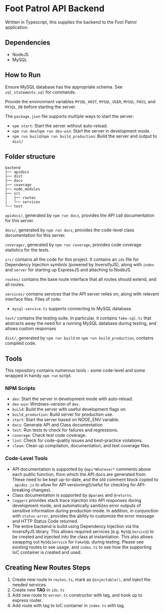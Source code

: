 # Foot Patrol API Backend

Written in Typescript, this supplies the backend to the Foot Patrol application.

## Dependencies

* NodeJS
* MySQL

## How to Run

Ensure MySQL database has the appropriate schema. See `sql_statements.sql` for commands.

Provide the environment variables `MYSQL_HOST`, `MYSQL_USER`, `MYSQL_PASS`, and `MYSQL_DB` before starting the server.

The `package.json` file supports multiple ways to start the server:

* `npm start`: Start the server without auto-reload.
* `npm run dev`/`npm run dev-win`: Start the server in development mode.
* `npm run build`/`npm run build_production`: Build the server and output to `dist/`

## Folder structure

```
backend
├── apidocs
├── dist
├── docs
├── coverage
├── node_modules
├── src
│   ├── routes
│   └── services
└── test
```

`apidocs/`, generated by `npm run docs`, provides the API call documentation for this server.

`docs/`, generated by `npm run docs`, provides the code-level class documentation for this server.

`coverage/`, generated by `npm run coverage`, provides code coverage statistics for the tests.

`src/` contains all the code for this project. It contains an `ids` file for Dependency Injection symbols (powered by InversifyJS), along with `index` and `server` for starting up ExpressJS and attaching to NodeJS.

`routes/` contains the base route interface that all routes should extend, and all routes.

`services/` contains services that the API server relies on, along with relevant interface files. Files of note:

* `mysql-service.ts` supports connecting to MySQL database.

`test/` contains the testing suite. In particular, it contains `fake-sql.ts` that abstracts away the need for a running MySQL database during testing, and allows custom responses

`dist/`, generated by `npm run build` or `npm run build_production`, contains compiled code.

## Tools

This repository contains numerous tools - some code-level and some wrapped in handy `npm run` script.

### NPM Scripts

* `dev`: Start the server in development mode with auto-reload.
* `dev-win`: Windows-version of `dev`.
* `build`: Build the server with useful development flags on.
* `build_production`: Build server for production use.
* `start`: Start the server based on NODE_ENV variable.
* `docs`: Generate API and Class documentation
* `test`: Run tests to check for failures and regressions.
* `coverage`: Check test code coverage.
* `lint`: Check for code-quality issues and best-practice violations.
* `clean`: Clean up compilation, documentation, and test coverage files.

### Code-Level Tools

* API documentation is supported by `@api*Whatever*` comments above each public function, from which the API docs are generated from. These need to be kept up-to-date, and the old comment block copied to `_apidoc.js` to allow for API versioning(Useful for checking for API-breaking changes).
* Class documentation is supported by `@params` and `@returns`.
* `loggers` provides stack trace injection into API responses during development mode, and automatically sanitizes error outputs of sensitive information during production mode. In addition, in conjunction with `status-error`, provides the ability to customize the error message and HTTP Status Code returned.
* The entire backend is build using Dependency Injection via the InversifyJS library. This allows required services (e.g. `MySQLService`) to be created and injected into the class at instantiation. This also allows swapping out `MySQLService` for `FakeSQL` during testing. Please see existing routes to see usage, and `index.ts` to see how the supporting IoC container is created and used.

## Creating New Routes Steps

1. Create new route in `routes.ts`, mark as `@injectable()`, and inject the needed services.
1. Create new **TAG** in `ids.ts`
1. Add new route to `server.ts` constructor with tag, and hook up to express router.
1. Add route with tag to IoC container in `index.ts` with tag.
